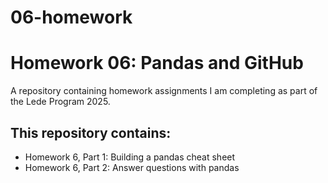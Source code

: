 # 06-homework

# Homework 06: Pandas and GitHub

A repository containing homework assignments I am completing as part of the Lede Program 2025.

## This repository contains:

* Homework 6, Part 1: Building a pandas cheat sheet
* Homework 6, Part 2: Answer questions with pandas

